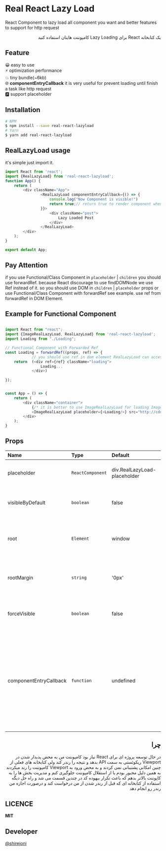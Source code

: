 # Real React Lazy Load
React Component to lazy load all component you want and better features to support for http request  
<div dir="rtl"  style="direction: rtl;text-align: right;">
    یک کتابخانه React برای Lazy Loading کامپوننت هایتان استفاده کنید 
</div>


## Feature
😀    easy to use  
⚡️ optimization performance  
💥    tiny bundle(~6kb)  
🌐    **componentEntryCallback** it is very useful for prevent loading until finish a task like http request  
🅿️   support placeholder


## Installation
```bash
# NPM
$ npm install --save real-react-lazyload
# Yarn
$ yarn add real-react-lazyload
```

## RealLazyLoad usage
it's simple just import it.
```javascript
import React from 'react';
import {RealLazyLoad} from 'real-react-lazyload';
function App() {
    return (
        <div className="App">
                <RealLazyLoad componentEntryCallback={() => {
                    console.log("Now Component is visible!")
                    return true;// return true to render component when get into viewport
                }}>
                    <div className="post">
                        Lazy Loaded Post
                    </div>
                </RealLazyLoad>
        </div>
    );
}

export default App;

```



## Pay Attention
if you use Functional/Class Component in `placeholder` | `children` you should use forwardRef.
because React discourage to use findDOMNode we use Ref instead of it. so you should use DOM in `children` | `placeholder` props or use Functional/Class Component with forwardRef see example.
use ref from forwardRef in DOM Element.
## Example for Functional Component
```javascript

import React from "react";
import {ImageRealLazyLoad, RealLazyLoad} from 'real-react-lazyload';
import Loading from "./Loading";

// Functional Component with Forwarded Ref
const Loading = forwardRef((props, ref) => {
            // you should use ref in dom element RealLazyLoad can access it for lazyloading
    return  (<div ref={ref} className="loading">
                Loading...
            </div>)
    
});


const App = () => {
    return (
        <div className="container">
            {/* it is better to use ImageRealLazyLoad for loading Image it dose not have children prop */}
            <ImageRealLazyLoad placeholder={<Loading/>} src="http://cdn64.akairan.com/files/images/20163/2016329202544730340a.jpg"/>
        </div>
    );
}

```
## Props
| Name | Type | Default | required  | Description |
|:---|:---|:---|:---|:---|
| placeholder | `ReactComponent` | div.RealLazyLoad-placeholder | false | React Elements to use as placeholder  |
| visibleByDefault | `boolean` | false | false | whether component must be visible by default |
| root | `Element` | window | false | The element that is used as the viewport for lazyloading visibility |
| rootMargin | `string` | '0px' | false | Margin around RealLazyLoad component for lazyloading |
| forceVisible | `boolean` | false | false | it force RealLazyLoad render the component in any state it is |
| componentEntryCallback | `function` | undefined | false |  it will call when component get enter to viewport it will render component if it return true and dose not render component if it return false. __this callback won't work if forceVisible is set__ | 

<div dir="rtl"  style="direction: rtl;text-align: right;">

## چرا
در حال توسعه پروژه ای برای React نیاز بود کامپوننت من به محض پدیدار شدن در Viewport ریکوئستی به سمت API بدهد و نتیجه را رندر کند ولی کتابخانه های فعلی از چنین امکانی پشتیبانی نمی کردند و به محض ورود به Viewport کامپوننت را رند میکردند به همین دلیل مجبور بودم یا از استقلال کامپوننت جلوگیری کنم و مدیریت بخش ها را به کاپوننت بالاتر بدهم که باعث تکرار بیهوده کد در چندین قسمت می شد و راه حل دیگه استفاده از کتابخانه ای که قبل از رندر شدن از من درخواست کند و درصورت اجازه من رندر رو انجام دهد

</div>

## LICENCE
**MIT**
## Developer
[@shirejoni](https://github.com/shirejoni)

